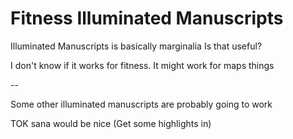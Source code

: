 # Fitness Illuminated Manuscripts

Illuminated Manuscripts is basically marginalia
Is that useful?

I don't know if it works for fitness.
It might work for maps things

--

Some other illuminated manuscripts are probably going to work

TOK sana would be nice
(Get some highlights in)
